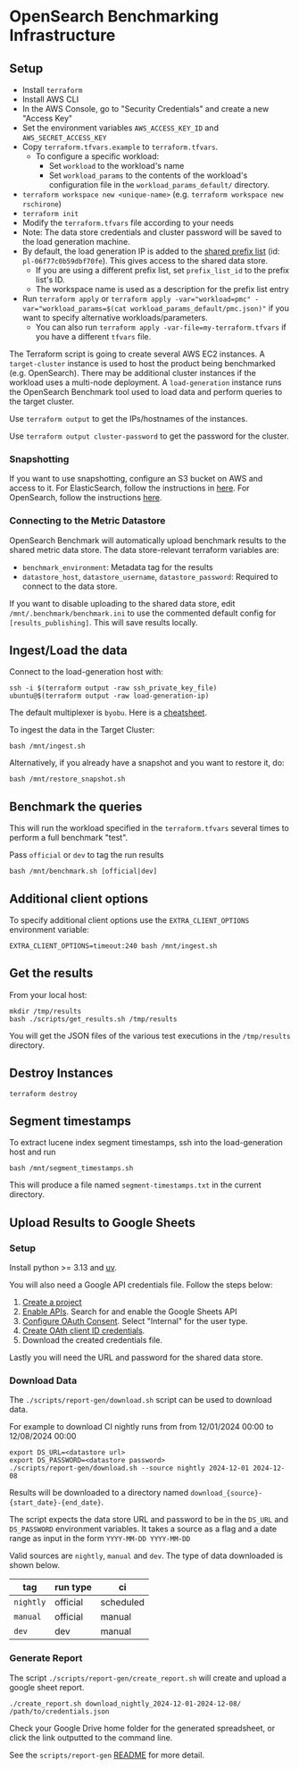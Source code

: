 # OpenSearch Benchmarking Infrastructure

## Setup
- Install `terraform`
- Install AWS CLI
- In the AWS Console, go to "Security Credentials" and create a new "Access Key"
- Set the environment variables `AWS_ACCESS_KEY_ID` and `AWS_SECRET_ACCESS_KEY`
- Copy `terraform.tfvars.example` to `terraform.tfvars`.
  - To configure a specific workload:
    - Set `workload` to the workload's name
    - Set `workload_params` to the contents of the workload's configuration file in the `workload_params_default/` directory.
- `terraform workspace new <unique-name>` (e.g. `terraform workspace new rschirone`)
- `terraform init`
- Modify the `terraform.tfvars` file according to your needs
- Note: The data store credentials and cluster password will be saved to the load generation machine.
- By default, the load generation IP is added to the [shared prefix list](https://us-east-1.console.aws.amazon.com/vpcconsole/home?region=us-east-1#PrefixListDetails:prefixListId=pl-06f77c0b59dbf70fe) (id: `pl-06f77c0b59dbf70fe`). This gives access to the shared data store.
  - If you are using a different prefix list, set `prefix_list_id` to the prefix list's ID.
  - The workspace name is used as a description for the prefix list entry
- Run `terraform apply` or `terraform apply -var="workload=pmc" -var="workload_params=$(cat workload_params_default/pmc.json)"` if you want to specify alternative workloads/parameters.
  - You can also run `terraform apply -var-file=my-terraform.tfvars` if you have a different `tfvars` file.

The Terraform script is going to create several AWS EC2 instances. A `target-cluster` instance is used to host the product being benchmarked (e.g. OpenSearch). There may be additional cluster instances if the workload uses a multi-node deployment. A `load-generation` instance runs the OpenSearch Benchmark tool used to load data and perform queries to the target cluster.

Use `terraform output` to get the IPs/hostnames of the instances.

Use `terraform output cluster-password` to get the password for the cluster.

### Snapshotting

If you want to use snapshotting, configure an S3 bucket on AWS and access to it. For ElasticSearch, follow the instructions in [here](https://www.elastic.co/guide/en/elasticsearch/reference/current/repository-s3.html). For OpenSearch, follow the instructions [here](https://opensearch.org/docs/latest/tuning-your-cluster/availability-and-recovery/snapshots/index/).

### Connecting to the Metric Datastore

OpenSearch Benchmark will automatically upload benchmark results to the shared metric data store. The data store-relevant terraform variables are:

- `benchmark_environment`: Metadata tag for the results
- `datastore_host`, `datastore_username`, `datastore_password`: Required to connect to the data store.

If you want to disable uploading to the shared data store, edit `/mnt/.benchmark/benchmark.ini` to use the commented default config for `[results_publishing]`. This will save results locally.

## Ingest/Load the data

Connect to the load-generation host with:

```shell
ssh -i $(terraform output -raw ssh_private_key_file) ubuntu@$(terraform output -raw load-generation-ip)
```

The default multiplexer is `byobu`. Here is a [cheatsheet](https://gist.github.com/devhero/7b9a7281db0ac4ba683f).

To ingest the data in the Target Cluster:

```shell
bash /mnt/ingest.sh
```

Alternatively, if you already have a snapshot and you want to restore it, do:

```shell
bash /mnt/restore_snapshot.sh
```

## Benchmark the queries
This will run the workload specified in the `terraform.tfvars` several times to perform a full benchmark "test".

Pass `official` or `dev` to tag the run results

```shell
bash /mnt/benchmark.sh [official|dev]
```

## Additional client options

To specify additional client options use the `EXTRA_CLIENT_OPTIONS` environment variable:

```shell
EXTRA_CLIENT_OPTIONS=timeout:240 bash /mnt/ingest.sh
```

## Get the results

From your local host:

```shell
mkdir /tmp/results
bash ./scripts/get_results.sh /tmp/results
```

You will get the JSON files of the various test executions in the `/tmp/results` directory.

## Destroy Instances

```shell
terraform destroy
```

## Segment timestamps

To extract lucene index segment timestamps, ssh into the load-generation host and run

```shell
bash /mnt/segment_timestamps.sh
```

This will produce a file named `segment-timestamps.txt` in the current directory.

## Upload Results to Google Sheets

### Setup
Install python >= 3.13 and [uv](https://docs.astral.sh/uv/).

You will also need a Google API credentials file. Follow the steps below:
  1. [Create a project](https://developers.google.com/workspace/guides/create-project)
  2. [Enable APIs](https://developers.google.com/workspace/guides/enable-apis). Search for and enable the Google Sheets API
  3.  [Configure OAuth Consent](https://developers.google.com/workspace/guides/configure-oauth-consent). Select "Internal" for the user type.
  4. [Create OAth client ID credentials](https://developers.google.com/workspace/guides/create-credentials#oauth-client-id).
  5. Download the created credentials file.

Lastly you will need the URL and password for the shared data store.

### Download Data

The `./scripts/report-gen/download.sh` script can be used to download data.

For example to download CI nightly runs from from 12/01/2024 00:00 to 12/08/2024 00:00

```shell
export DS_URL=<datastore url>
export DS_PASSWORD=<datastore password>
./scripts/report-gen/download.sh --source nightly 2024-12-01 2024-12-08
```

Results will be downloaded to a directory named `download_{source}-{start_date}-{end_date}`.

The script expects the data store URL and password to be in the `DS_URL` and `DS_PASSWORD` environment variables. It takes a source as a flag and a date range as input in the form `YYYY-MM-DD YYYY-MM-DD`

Valid sources are `nightly`, `manual` and `dev`. The type of data downloaded is shown below.

| tag | run type | ci |
| -   | -        | -  |
| `nightly` | official | scheduled |
| `manual` | official | manual |
| `dev` | dev | manual |

### Generate Report

The script `./scripts/report-gen/create_report.sh` will create and upload a google sheet report.

```shell
./create_report.sh download_nightly_2024-12-01-2024-12-08/ /path/to/credentials.json
```

Check your Google Drive home folder for the generated spreadsheet, or click the link outputted to the command line.

See the `scripts/report-gen` [README](scripts/report-gen/README.md) for more detail.
